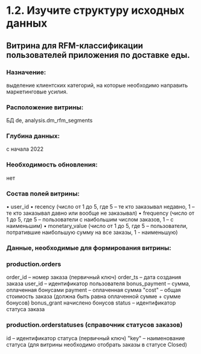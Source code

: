 # 1.2. Изучите структуру исходных данных

## Витрина для RFM-классификации пользователей приложения по доставке еды.

### Назначение: 
выделение клиентских категорий, на которые необходимо направить маркетинговые усилия.

### Расположение витрины: 
БД de, analysis.dm_rfm_segments

### Глубина данных: 
с начала 2022

### Необходимость обновления: 
нет

### Состав полей витрины: 
•	user_id
•	recency (число от 1 до 5, где 5 – те кто заказывал недавно, 1 – те кто заказывал давно или вообще не заказывал)
•	frequency (число от 1 до 5, где 5 – пользователи с наибольшим числом заказов, 1 – с наименьшим)
•	monetary_value (число от 1 до 5, где 5 – пользователи, потратившие наибольшую сумму на все заказы, 1 - наименьшую)

### Данные, необходимые для формирования витрины:

### production.orders 

order_id – номер заказа (первичный ключ)
order_ts – дата создания заказа
user_id – идентификатор пользователя
bonus_payment – сумма, оплаченная бонусами
payment – оплаченная сумма
"cost" – общая стоимость заказа (должна быть равна оплаченной сумме + сумме бонусов)
bonus_grant начислено бонусов
status – идентификатор статуса заказа

### production.orderstatuses (справочник статусов заказов)

id – идентификатор статуса (первичный ключ)
"key" – наименование статуса (для витрины необходимо отобрать заказы в статусе Closed)